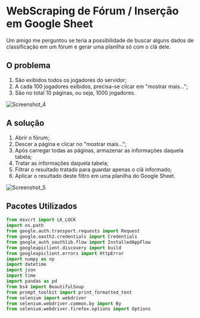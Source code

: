 # WebScraping de Fórum / Inserção em Google Sheet

Um amigo me perguntou se teria a possibilidade de buscar alguns dados de classificação em um fórum e gerar uma planilha só com o clã dele.

## O problema

1. São exibidos todos os jogadores do servidor;
2. A cada 100 jogadores exibidos, precisa-se clicar em "mostrar mais...";
3. São no total 10 páginas, ou seja, 1000 jogadores.

![Screenshot_4](https://user-images.githubusercontent.com/103384209/166146076-178cec0c-28f2-4832-afbb-1096a3d45b35.png)

## A solução

1. Abrir o fórum;
2. Descer a página e clicar no "mostrar mais...";
3. Após carregar todas as páginas, armazenar as informações daquela tabela;
4. Tratar as informações daquela tabela;
5. Filtrar o resultado tratado para guardar apenas o clã informado;
6. Aplicar o resultado deste filtro em uma planilha do Google Sheet.

![Screenshot_5](https://user-images.githubusercontent.com/103384209/166146159-077dac4d-c15d-426e-a613-5a81256adc8d.png)

## Pacotes Utilizados

~~~python
from msvcrt import LK_LOCK
import os.path
from google.auth.transport.requests import Request
from google.oauth2.credentials import Credentials
from google_auth_oauthlib.flow import InstalledAppFlow
from googleapiclient.discovery import build
from googleapiclient.errors import HttpError
import numpy as np
import datetime
import json
import time
import pandas as pd
from bs4 import BeautifulSoup
from prompt_toolkit import print_formatted_text
from selenium import webdriver
from selenium.webdriver.common.by import By
from selenium.webdriver.firefox.options import Options
~~~
